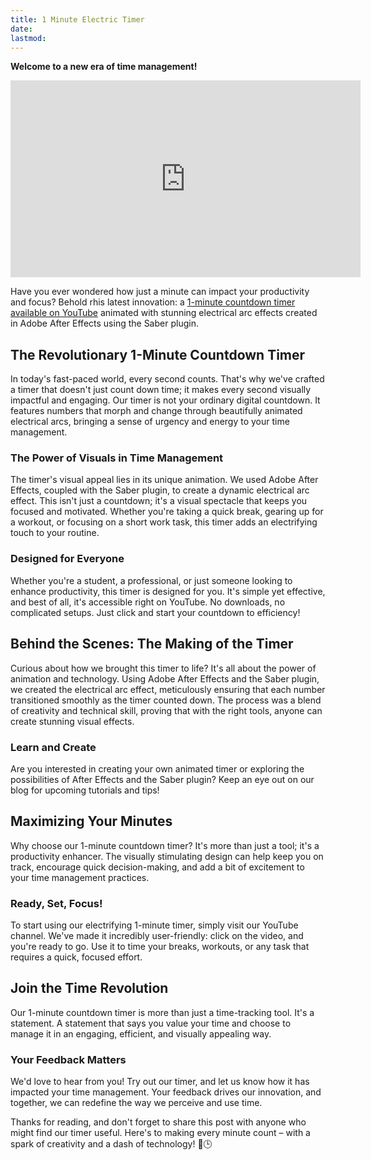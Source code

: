 ```yaml
---
title: 1 Minute Electric Timer
date:
lastmod:
---
```


**Welcome to a new era of time management!** 

<div class="iframe-16-9-container">
<iframe class="youTubeIframe" width="560" height="315" src="https://www.youtube.com/embed/6QMntku-O6A" title="YouTube video player" frameborder="0" allow="accelerometer; autoplay; clipboard-write; encrypted-media; gyroscope; picture-in-picture; web-share" allowfullscreen></iframe>
</div>

Have you ever wondered how just a minute can impact your productivity and focus? Behold rhis latest innovation: a [1-minute countdown timer available on YouTube](https://youtu.be/6QMntku-O6A?si=A_PuEe9UCPl65eLp) animated with stunning electrical arc effects created in Adobe After Effects using the Saber plugin.

## The Revolutionary 1-Minute Countdown Timer

In today's fast-paced world, every second counts. That's why we've crafted a timer that doesn't just count down time; it makes every second visually impactful and engaging. Our timer is not your ordinary digital countdown. It features numbers that morph and change through beautifully animated electrical arcs, bringing a sense of urgency and energy to your time management.

### The Power of Visuals in Time Management

The timer's visual appeal lies in its unique animation. We used Adobe After Effects, coupled with the Saber plugin, to create a dynamic electrical arc effect. This isn't just a countdown; it's a visual spectacle that keeps you focused and motivated. Whether you're taking a quick break, gearing up for a workout, or focusing on a short work task, this timer adds an electrifying touch to your routine.

### Designed for Everyone

Whether you're a student, a professional, or just someone looking to enhance productivity, this timer is designed for you. It's simple yet effective, and best of all, it's accessible right on YouTube. No downloads, no complicated setups. Just click and start your countdown to efficiency!

## Behind the Scenes: The Making of the Timer

Curious about how we brought this timer to life? It's all about the power of animation and technology. Using Adobe After Effects and the Saber plugin, we created the electrical arc effect, meticulously ensuring that each number transitioned smoothly as the timer counted down. The process was a blend of creativity and technical skill, proving that with the right tools, anyone can create stunning visual effects.

### Learn and Create

Are you interested in creating your own animated timer or exploring the possibilities of After Effects and the Saber plugin? Keep an eye out on our blog for upcoming tutorials and tips!

## Maximizing Your Minutes

Why choose our 1-minute countdown timer? It's more than just a tool; it's a productivity enhancer. The visually stimulating design can help keep you on track, encourage quick decision-making, and add a bit of excitement to your time management practices.

### Ready, Set, Focus!

To start using our electrifying 1-minute timer, simply visit our YouTube channel. We've made it incredibly user-friendly: click on the video, and you're ready to go. Use it to time your breaks, workouts, or any task that requires a quick, focused effort.

## Join the Time Revolution

Our 1-minute countdown timer is more than just a time-tracking tool. It's a statement. A statement that says you value your time and choose to manage it in an engaging, efficient, and visually appealing way.

### Your Feedback Matters

We'd love to hear from you! Try out our timer, and let us know how it has impacted your time management. Your feedback drives our innovation, and together, we can redefine the way we perceive and use time.

Thanks for reading, and don't forget to share this post with anyone who might find our timer useful. Here's to making every minute count – with a spark of creativity and a dash of technology! 🌟🕒
